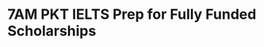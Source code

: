 # 7AM PKT IELTS Prep for Fully Funded Scholarships

<!-- - ## Week 1

   1. [Day 1](https://www.facebook.com/iCodeguru/videos/909507091292244)
   2. [Day 2](https://www.facebook.com/iCodeguru/videos/572318618866939)
   3. [Day 3](https://www.facebook.com/iCodeguru/videos/1521381969263940)
   4. [Day 4](https://www.facebook.com/watch/?v=1307494136953248)
   5. [Day 5]() -->

<!-- - ## Week 

   1. [Day 1]()
   2. [Day 2]()
   3. [Day 3]()
   4. [Day 4]()
   5. [Day 5]() -->